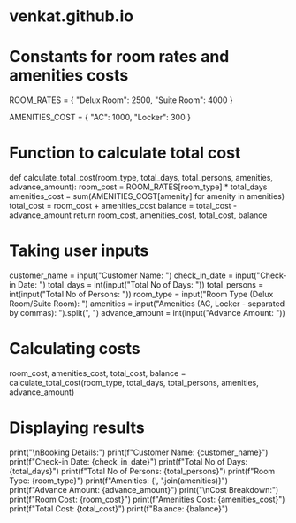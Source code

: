 # venkat.github.io
# Constants for room rates and amenities costs
ROOM_RATES = {
    "Delux Room": 2500,
    "Suite Room": 4000
}

AMENITIES_COST = {
    "AC": 1000,
    "Locker": 300
}

# Function to calculate total cost
def calculate_total_cost(room_type, total_days, total_persons, amenities, advance_amount):
    room_cost = ROOM_RATES[room_type] * total_days
    amenities_cost = sum(AMENITIES_COST[amenity] for amenity in amenities)
    total_cost = room_cost + amenities_cost
    balance = total_cost - advance_amount
    return room_cost, amenities_cost, total_cost, balance

# Taking user inputs
customer_name = input("Customer Name: ")
check_in_date = input("Check-in Date: ")
total_days = int(input("Total No of Days: "))
total_persons = int(input("Total No of Persons: "))
room_type = input("Room Type (Delux Room/Suite Room): ")
amenities = input("Amenities (AC, Locker - separated by commas): ").split(", ")
advance_amount = int(input("Advance Amount: "))

# Calculating costs
room_cost, amenities_cost, total_cost, balance = calculate_total_cost(room_type, total_days, total_persons, amenities, advance_amount)

# Displaying results
print("\nBooking Details:")
print(f"Customer Name: {customer_name}")
print(f"Check-in Date: {check_in_date}")
print(f"Total No of Days: {total_days}")
print(f"Total No of Persons: {total_persons}")
print(f"Room Type: {room_type}")
print(f"Amenities: {', '.join(amenities)}")
print(f"Advance Amount: {advance_amount}")
print("\nCost Breakdown:")
print(f"Room Cost: {room_cost}")
print(f"Amenities Cost: {amenities_cost}")
print(f"Total Cost: {total_cost}")
print(f"Balance: {balance}")
